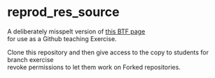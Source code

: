 # reprod_res_source
A deliberately misspelt version of [this BTF page](https://bioinfotraining.bio.cam.ac.uk/about-facility) \
for use as a Github teaching Exercise.  

Clone this repository and then give access to the copy to students for branch exercise \
revoke permissions to let them work on Forked repositories.   
